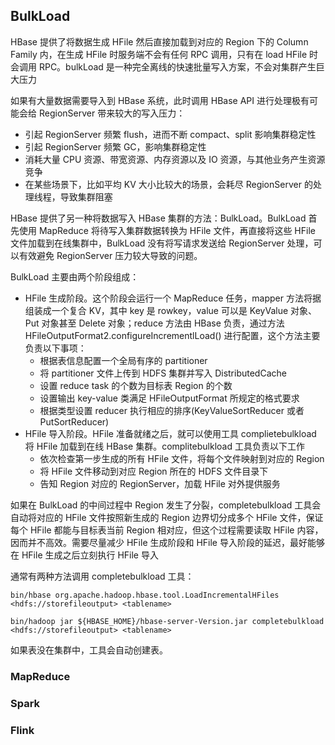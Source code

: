 ## BulkLoad

HBase 提供了将数据生成 HFile 然后直接加载到对应的 Region 下的 Column Family 内，在生成 HFile 时服务端不会有任何 RPC 调用，只有在 load HFile 时会调用 RPC。bulkLoad 是一种完全离线的快速批量写入方案，不会对集群产生巨大压力



如果有大量数据需要导入到 HBase 系统，此时调用 HBase API 进行处理极有可能会给 RegionServer 带来较大的写入压力：

- 引起 RegionServer 频繁 flush，进而不断 compact、split 影响集群稳定性
- 引起 RegionServer 频繁 GC，影响集群稳定性
- 消耗大量 CPU 资源、带宽资源、内存资源以及 IO 资源，与其他业务产生资源竞争
- 在某些场景下，比如平均 KV 大小比较大的场景，会耗尽 RegionServer 的处理线程，导致集群阻塞

HBase 提供了另一种将数据写入 HBase 集群的方法：BulkLoad。BulkLoad 首先使用 MapReduce 将待写入集群数据转换为 HFile 文件，再直接将这些 HFile 文件加载到在线集群中，BulkLoad 没有将写请求发送给 RegionServer 处理，可以有效避免 RegionServer 压力较大导致的问题。

BulkLoad 主要由两个阶段组成：

- HFile 生成阶段。这个阶段会运行一个 MapReduce 任务，mapper 方法将据组装成一个复合 KV，其中 key 是 rowkey，value 可以是 KeyValue 对象、Put 对象甚至 Delete 对象；reduce 方法由 HBase 负责，通过方法 HFileOutputFormat2.configureIncrementlLoad() 进行配置，这个方法主要负责以下事项：
  - 根据表信息配置一个全局有序的 partitioner
  - 将 partitioner 文件上传到 HDFS 集群并写入 DistributedCache
  - 设置 reduce task 的个数为目标表 Region 的个数
  - 设置输出 key-value 类满足 HFileOutputFormat 所规定的格式要求
  - 根据类型设置 reducer 执行相应的排序(KeyValueSortReducer 或者 PutSortReducer)
- HFile 导入阶段。HFile 准备就绪之后，就可以使用工具 complietebulkload 将 HFile 加载到在线 HBase 集群。complitebulkload 工具负责以下工作
  - 依次检查第一步生成的所有 HFile 文件，将每个文件映射到对应的 Region
  - 将 HFile 文件移动到对应 Region 所在的 HDFS 文件目录下
  - 告知 Region 对应的 RegionServer，加载 HFile 对外提供服务

如果在 BulkLoad 的中间过程中 Region 发生了分裂，completebulkload 工具会自动将对应的 HFile 文件按照新生成的 Region 边界切分成多个 HFile 文件，保证每个 HFile 都能与目标表当前 Region 相对应，但这个过程需要读取 HFile 内容，因而并不高效。需要尽量减少 HFile 生成阶段和 HFile 导入阶段的延迟，最好能够在 HFile 生成之后立刻执行 HFile 导入

通常有两种方法调用 completebulkload 工具：

```shell
bin/hbase org.apache.hadoop.hbase.tool.LoadIncrementalHFiles <hdfs://storefileoutput> <tablename>

bin/hadoop jar ${HBASE_HOME}/hbase-server-Version.jar completebulkload <hdfs://storefileoutput> <tablename>
```

如果表没在集群中，工具会自动创建表。

### MapReduce



### Spark



### Flink
